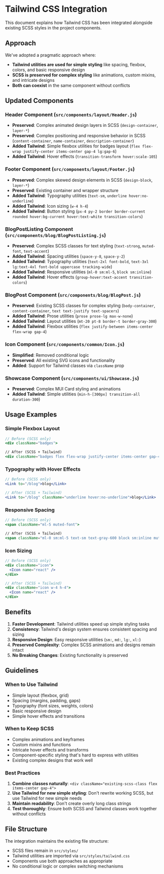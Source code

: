 # Tailwind CSS Integration

This document explains how Tailwind CSS has been integrated alongside existing SCSS styles in the project components.

## Approach

We've adopted a pragmatic approach where:

- **Tailwind utilities are used for simple styling** like spacing, flexbox, colors, and basic responsive design
- **SCSS is preserved for complex styling** like animations, custom mixins, and intricate designs
- **Both can coexist** in the same component without conflicts

## Updated Components

### Header Component (`src/components/layout/Header.js`)

- **Preserved**: Complex animated design layers in SCSS (`design-container`, `layer-*`)
- **Preserved**: Complex positioning and responsive behavior in SCSS (`content-container`, `name-container`, `description-container`)
- **Added Tailwind**: Simple flexbox utilities for badges layout (`flex flex-wrap justify-center items-center gap-4 lg:gap-6`)
- **Added Tailwind**: Hover effects (`transition-transform hover:scale-105`)

### Footer Component (`src/components/layout/Footer.js`)

- **Preserved**: Complex skewed design elements in SCSS (`design-block`, `layer-*`)
- **Preserved**: Existing container and wrapper structure
- **Added Tailwind**: Typography utilities (`text-sm`, `underline hover:no-underline`)
- **Added Tailwind**: Icon sizing (`w-4 h-4`)
- **Added Tailwind**: Button styling (`px-4 py-2 border border-current rounded hover:bg-current hover:text-white transition-colors`)

### BlogPostListing Component (`src/components/blog/BlogPostListing.js`)

- **Preserved**: Complex SCSS classes for text styling (`text-strong`, `muted-font`, `text-accent`)
- **Added Tailwind**: Spacing utilities (`space-y-8`, `space-y-2`)
- **Added Tailwind**: Typography utilities (`text-2xl font-bold`, `text-3xl lg:text-4xl font-bold uppercase tracking-wide`)
- **Added Tailwind**: Responsive utilities (`ml-0 sm:ml-5`, `block sm:inline`)
- **Added Tailwind**: Hover effects (`group-hover:text-accent transition-colors`)

### BlogPost Component (`src/components/blog/BlogPost.js`)

- **Preserved**: Existing SCSS classes for complex styling (`body-container`, `content-container`, `text text-justify text-spacers`)
- **Added Tailwind**: Prose utilities (`prose prose-lg max-w-none`)
- **Added Tailwind**: Layout utilities (`mt-20 pt-8 border-t border-gray-300`)
- **Added Tailwind**: Flexbox utilities (`flex justify-between items-center flex-wrap gap-4`)

### Icon Component (`src/components/common/Icon.js`)

- **Simplified**: Removed conditional logic
- **Preserved**: All existing SVG icons and functionality
- **Added**: Support for Tailwind classes via `className` prop

### Showcase Component (`src/components/ui/Showcase.js`)

- **Preserved**: Complex MUI Card styling and animations
- **Added Tailwind**: Simple utilities (`min-h-[300px] transition-all duration-300`)

## Usage Examples

### Simple Flexbox Layout

```jsx
// Before (SCSS only)
<div className="badges">

// After (SCSS + Tailwind)
<div className="badges flex flex-wrap justify-center items-center gap-4 lg:gap-6">
```

### Typography with Hover Effects

```jsx
// Before (SCSS only)
<Link to="/blog">blog</Link>

// After (SCSS + Tailwind)
<Link to="/blog" className="underline hover:no-underline">blog</Link>
```

### Responsive Spacing

```jsx
// Before (SCSS only)
<span className="ml-5 muted-font">

// After (SCSS + Tailwind)
<span className="ml-0 sm:ml-5 text-sm text-gray-600 block sm:inline muted-font">
```

### Icon Sizing

```jsx
// Before (SCSS only)
<div className="icon">
  <Icon name="react" />
</div>

// After (SCSS + Tailwind)
<div className="icon w-4 h-4">
  <Icon name="react" />
</div>
```

## Benefits

1. **Faster Development**: Tailwind utilities speed up simple styling tasks
2. **Consistency**: Tailwind's design system ensures consistent spacing and sizing
3. **Responsive Design**: Easy responsive utilities (`sm:`, `md:`, `lg:`, `xl:`)
4. **Preserved Complexity**: Complex SCSS animations and designs remain intact
5. **No Breaking Changes**: Existing functionality is preserved

## Guidelines

### When to Use Tailwind

- Simple layout (flexbox, grid)
- Spacing (margins, padding, gaps)
- Typography (font sizes, weights, colors)
- Basic responsive design
- Simple hover effects and transitions

### When to Keep SCSS

- Complex animations and keyframes
- Custom mixins and functions
- Intricate hover effects and transforms
- Component-specific styling that's hard to express with utilities
- Existing complex designs that work well

### Best Practices

1. **Combine classes naturally**: `<div className="existing-scss-class flex items-center gap-4">`
2. **Use Tailwind for new simple styling**: Don't rewrite working SCSS, but use Tailwind for new simple needs
3. **Maintain readability**: Don't create overly long class strings
4. **Test thoroughly**: Ensure both SCSS and Tailwind classes work together without conflicts

## File Structure

The integration maintains the existing file structure:

- SCSS files remain in `src/styles/`
- Tailwind utilities are imported via `src/styles/tailwind.css`
- Components use both approaches as appropriate
- No conditional logic or complex switching mechanisms
